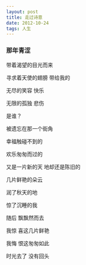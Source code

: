 ```yaml
---
layout: post  
title: 走过诗意  
date: 2012-10-24  
tags: 人生  
---
```

### 那年青涩

带着渴望的目光而来

寻求着天使的翅膀   带给我的

无尽的笑容 快乐

无限的孤独 悲伤

是谁？

被遗忘在那一个街角

幸福触碰不到的

欢乐匆匆而过的

又是一片新的天 地却还是陈旧的  

几片鲜艳的朵云

润了秋天的地

惊了沉睡的我

随后  飘飘然而去

我惊 喜这几片鲜艳

我悔 恨这匆匆如此

时光去了 没有回头